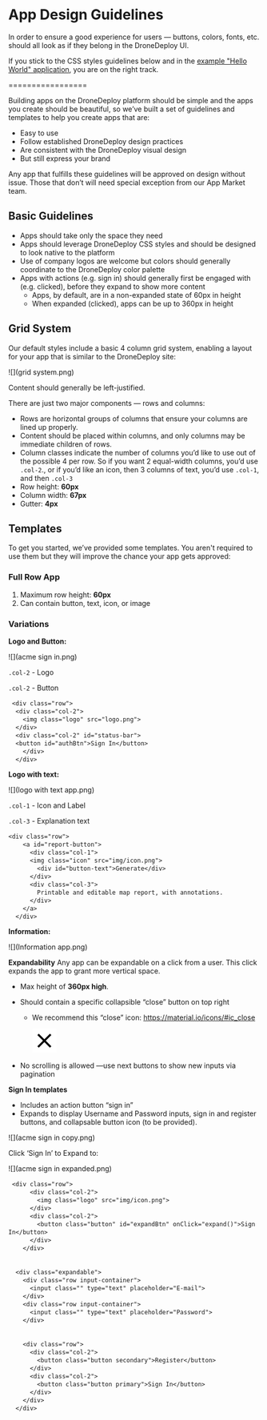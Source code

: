 # App Design Guidelines

In order to ensure a good experience for users — buttons, colors, fonts, etc. should all look as if they belong in the DroneDeploy UI.

If you stick to the CSS styles guidelines below and in the [example "Hello World" application](https://www.dronedeploy.com/app2/settings/apps/install/580e805840bb987f1f632064), you are on the right track.

=================

Building apps on the DroneDeploy platform should be simple and the apps you create should be beautiful, so we’ve built a set of guidelines and templates to help you create apps that are: 

* Easy to use
* Follow established DroneDeploy design practices
* Are consistent with the DroneDeploy visual design
* But still express your brand

Any app that fulfills these guidelines will be approved on design without issue. Those that don’t will need special exception from our App Market team.


## Basic Guidelines

* Apps should take only the space they need
* Apps should leverage DroneDeploy CSS styles and should be designed to look native to the platform
* Use of company logos are welcome but colors should generally coordinate to the DroneDeploy color palette
* Apps with actions (e.g. sign in) should generally first be engaged with (e.g. clicked), before they expand to show more content
  * Apps, by default, are in a non-expanded state of 60px in height
  * When expanded (clicked), apps can be up to 360px in height


## Grid System

Our default styles include a basic 4 column grid system, enabling a layout for your app that is similar to the DroneDeploy site:

![](grid system.png)

Content should generally be left-justified.

There are just two major components — rows and columns:
* Rows are horizontal groups of columns that ensure your columns are lined up properly.
* Content should be placed within columns, and only columns may be immediate children of rows.
* Column classes indicate the number of columns you’d like to use out of the possible 4 per row. So if you want 2 equal-width columns, you’d use ```.col-2```., or if you’d like an icon, then 3 columns of text, you’d use ```.col-1```, and then ```.col-3```
* Row height: **60px**
* Column width: **67px**
* Gutter: **4px**


## Templates

To get you started, we’ve provided some templates. You aren't required to use them but they will improve the chance your app gets approved:

### Full Row App

1. Maximum row height: **60px**
2. Can contain button, text, icon, or image

### Variations

**Logo and Button:**

![](acme sign in.png)

`.col-2` - Logo

`.col-2` - Button

```
 <div class="row">
  <div class="col-2">
    <img class="logo" src="logo.png">
  </div>
  <div class="col-2" id="status-bar">
  <button id="authBtn">Sign In</button>
    </div>
  </div>
```

**Logo with text:**

![](logo with text app.png)

`.col-1` - Icon and Label

`.col-3` - Explanation text

```
<div class="row">
    <a id="report-button">
      <div class="col-1">
      <img class="icon" src="img/icon.png">
        <div id="button-text">Generate</div>
      </div>
      <div class="col-3">
        Printable and editable map report, with annotations.
      </div>
    </a>
  </div>
  ```

**Information:**

![](Information app.png)

**Expandability**
Any app can be expandable on a click from a user. This click expands the app to grant more vertical space.
* Max height of **360px high**. 
* Should contain a specific collapsible “close” button on top right
  * We recommend this “close” icon: https://material.io/icons/#ic_close

      ![](ic_close_black_24dp_2x.png)

* No scrolling is allowed —use next buttons to show new inputs via pagination


**Sign In templates**
* Includes an action button “sign in”
* Expands to display Username and Password inputs, sign in and register buttons, and collapsable button icon (to be provided).

![](acme sign in copy.png)

Click ‘Sign In’ to Expand to:

![](acme sign in expanded.png)



```
 <div class="row">
      <div class="col-2">
        <img class="logo" src="img/icon.png">
      </div>
      <div class="col-2">
        <button class="button" id="expandBtn" onClick="expand()">Sign In</button>
      </div>
    </div>


  <div class="expandable">
    <div class="row input-container">
      <input class="" type="text" placeholder="E-mail">
    </div>
    <div class="row input-container">
      <input class="" type="text" placeholder="Password">
    </div>


    <div class="row">
      <div class="col-2">
        <button class="button secondary">Register</button>
      </div>
      <div class="col-2">
        <button class="button primary">Sign In</button>
      </div>
    </div>
  </div>
```
